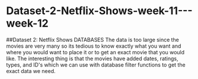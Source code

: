 # Dataset-2-Netflix-Shows-week-11---week-12
##Dataset 2: Netflix Shows DATABASES
The data is too large since the movies are very many so its tedious to know exactly what you want and where you would want to place it or to get an exact movie that you would like.
The interesting thing is that the movies have added dates, ratings, types, and ID's which we can use with database filter functions to get the exact data we need.
